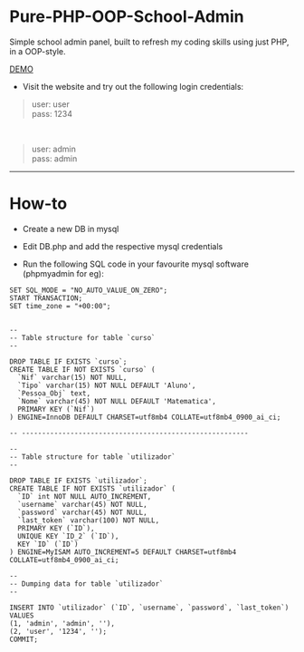 # Pure-PHP-OOP-School-Admin
Simple school admin panel, built to refresh my coding skills using just PHP, in a OOP-style.

[DEMO](https://demos.canalfoto.org/php-school-admin/) 


- Visit the website and try out the following login credentials:
> user: user  
> pass: 1234  

<br />

> user: admin  
> pass: admin  

--- 

# How-to
- Create a new DB in mysql
- Edit DB.php and add the respective mysql credentials

- Run the following SQL code in your favourite mysql software (phpmyadmin for eg):
```
SET SQL_MODE = "NO_AUTO_VALUE_ON_ZERO";
START TRANSACTION;
SET time_zone = "+00:00";


--
-- Table structure for table `curso`
--

DROP TABLE IF EXISTS `curso`;
CREATE TABLE IF NOT EXISTS `curso` (
  `Nif` varchar(15) NOT NULL,
  `Tipo` varchar(15) NOT NULL DEFAULT 'Aluno',
  `Pessoa_Obj` text,
  `Nome` varchar(45) NOT NULL DEFAULT 'Matematica',
  PRIMARY KEY (`Nif`)
) ENGINE=InnoDB DEFAULT CHARSET=utf8mb4 COLLATE=utf8mb4_0900_ai_ci;

-- --------------------------------------------------------

--
-- Table structure for table `utilizador`
--

DROP TABLE IF EXISTS `utilizador`;
CREATE TABLE IF NOT EXISTS `utilizador` (
  `ID` int NOT NULL AUTO_INCREMENT,
  `username` varchar(45) NOT NULL,
  `password` varchar(45) NOT NULL,
  `last_token` varchar(100) NOT NULL,
  PRIMARY KEY (`ID`),
  UNIQUE KEY `ID_2` (`ID`),
  KEY `ID` (`ID`)
) ENGINE=MyISAM AUTO_INCREMENT=5 DEFAULT CHARSET=utf8mb4 COLLATE=utf8mb4_0900_ai_ci;

--
-- Dumping data for table `utilizador`
--

INSERT INTO `utilizador` (`ID`, `username`, `password`, `last_token`) VALUES
(1, 'admin', 'admin', ''),
(2, 'user', '1234', '');
COMMIT;
```
